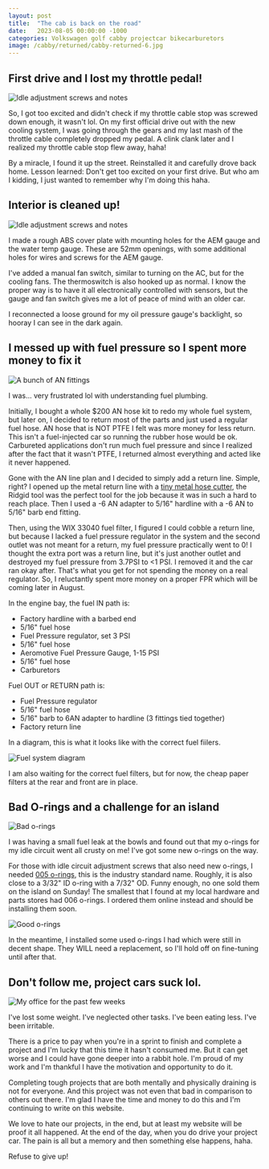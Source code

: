 ```yaml
---
layout: post
title:  "The cab is back on the road"
date:   2023-08-05 00:00:00 -1000
categories: Volkswagen golf cabby projectcar bikecarburetors
image: /cabby/returned/cabby-returned-6.jpg
---
```

## First drive and I lost my throttle pedal!

![Idle adjustment screws and notes](https://www.sudoyashi.com/assets/img/cabby/returned/returned-lostcablestop.jpg)

So, I got too excited and didn't check if my throttle cable stop was screwed down enough, it wasn't lol. On my first official drive out with the new cooling system, I was going through the gears and my last mash of the throttle cable completely dropped my pedal. A clink clank later and I realized my throttle cable stop flew away, haha!

By a miracle, I found it up the street. Reinstalled it and carefully drove back home. Lesson learned: Don't get too excited on your first drive. But who am I kidding, I just wanted to remember why I'm doing this haha.

## Interior is cleaned up!

![Idle adjustment screws and notes](https://www.sudoyashi.com/assets/img/cabby/returned/cabby-returned-5.jpg)

I made a rough ABS cover plate with mounting holes for the AEM gauge and the water temp gauge. These are 52mm openings, with some additional holes for wires and screws for the AEM gauge.

I've added a manual fan switch, similar to turning on the AC, but for the cooling fans. The thermoswitch is also hooked up as normal. I know the proper way is to have it all electronically controlled with sensors, but the gauge and fan switch gives me a lot of peace of mind with an older car.

I reconnected a loose ground for my oil pressure gauge's backlight, so hooray I can see in the dark again.

## I messed up with fuel pressure so I spent more money to fix it

![A bunch of AN fittings](https://www.sudoyashi.com/assets/img/cabby/returned/cabby-returned-7.jpg)

I was... very frustrated lol with understanding fuel plumbing.

Initially, I bought a whole $200 AN hose kit to redo my whole fuel system, but later on, I decided to return most of the parts and just used a regular fuel hose. AN hose that is NOT PTFE I felt was more money for less return. This isn't a fuel-injected car so running the rubber hose would be ok. Carbureted applications don't run much fuel pressure and since I realized after the fact that it wasn't PTFE, I returned almost everything and acted like it never happened.

Gone with the AN line plan and I decided to simply add a return line. Simple, right? I opened up the metal return line with a [tiny metal hose cutter](https://www.homedepot.com/p/RIDGID-1-4-in-to-1-1-8-in-101-Close-Quarters-Copper-Aluminum-Brass-and-Plastic-Tubing-Cutter-Multi-Use-Tubing-Tool-40617/100075014), the Ridgid tool was the perfect tool for the job because it was in such a hard to reach place. Then I used a -6 AN adapter to 5/16" hardline with a -6 AN to 5/16" barb end fitting.

Then, using the WIX 33040 fuel filter, I figured I could cobble a return line, but because I lacked a fuel pressure regulator in the system and the second outlet was not meant for a return, my fuel pressure practically went to 0! I thought the extra port was a return line, but it's just another outlet and destroyed my fuel pressure from 3.7PSI to <1 PSI. I removed it and the car ran okay after. That's what you get for not spending the money on a real regulator. So, I reluctantly spent more money on a proper FPR which will be coming later in August.

In the engine bay, the fuel IN path is:

- Factory hardline with a barbed end
- 5/16" fuel hose
- Fuel Pressure regulator, set 3 PSI
- 5/16" fuel hose
- Aeromotive Fuel Pressure Gauge, 1-15 PSI
- 5/16" fuel hose
- Carburetors

Fuel OUT or RETURN path is:
- Fuel Pressure regulator
- 5/16" fuel hose
- 5/16" barb to 6AN adapter to hardline (3 fittings tied together)
- Factory return line

In a diagram, this is what it looks like with the correct fuel fiilers.

![Fuel system diagram](https://www.sudoyashi.com/assets/img/cabby/returned/cabby-returned-1.jpg)


I am also waiting for the correct fuel filters, but for now, the cheap paper filters at the rear and front are in place.

## Bad O-rings and a challenge for an island

![Bad o-rings](https://www.sudoyashi.com/assets/img/cabby/returned/cabby-returned-8.jpg)

I was having a small fuel leak at the bowls and found out that my o-rings for my idle circuit went all crusty on me! I've got some new o-rings on the way.

For those with idle circuit adjustment screws that also need new o-rings, I needed [005 o-rings](https://www.marcorubber.com/o-ring-size-chart-as568.htm), this is the industry standard name. Roughly, it is also close to a 3/32" ID o-ring with a 7/32" OD. Funny enough, no one sold them on the island on Sunday! The smallest that I found at my local hardware and parts stores had 006 o-rings. I ordered them online instead and should be installing them soon.

![Good o-rings](https://www.sudoyashi.com/assets/img/cabby/returned/cabby-returned-3.jpg)

In the meantime, I installed some used o-rings I had which were still in decent shape. They WILL need a replacement, so I'll hold off on fine-tuning until after that.

## Don't follow me, project cars suck lol.

![My office for the past few weeks](https://www.sudoyashi.com/assets/img/cabby/returned/cabby-returned-4.jpg)

I've lost some weight. I've neglected other tasks. I've been eating less. I've been irritable. 

There is a price to pay when you're in a sprint to finish and complete a project and I'm lucky that this time it hasn't consumed me. But it can get worse and I could have gone deeper into a rabbit hole. I'm proud of my work and I'm thankful I have the motivation and opportunity to do it.

Completing tough projects that are both mentally and physically draining is not for everyone. And this project was not even that bad in comparison to others out there. I'm glad I have the time and money to do this and I'm continuing to write on this website.

We love to hate our projects, in the end, but at least my website will be proof it all happened. At the end of the day, when you do drive your project car. The pain is all but a memory and then something else happens, haha.

Refuse to give up!